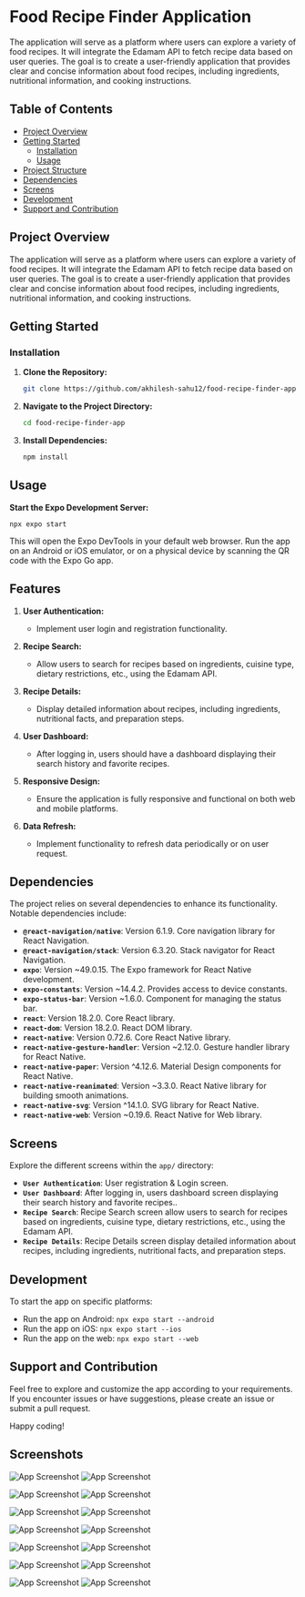 # Food Recipe Finder Application

The application will serve as a platform where users can explore a variety of food recipes. It will integrate the Edamam API to fetch recipe data based on user queries. The goal is to create a user-friendly application that provides clear and concise information about food recipes, including ingredients, nutritional information, and cooking instructions.

## Table of Contents
- [Project Overview](#project-overview)
- [Getting Started](#getting-started)
  - [Installation](#installation)
  - [Usage](#usage)
- [Project Structure](#project-structure)
- [Dependencies](#dependencies)
- [Screens](#screens)
- [Development](#development)
- [Support and Contribution](#support-and-contribution)

## Project Overview


The application will serve as a platform where users can explore a variety of food recipes. It will integrate the Edamam API to fetch recipe data based on user queries. The goal is to create a user-friendly application that provides clear and concise information about food recipes, including ingredients, nutritional information, and cooking instructions.

## Getting Started

### Installation

1. **Clone the Repository:**
   ```bash
   git clone https://github.com/akhilesh-sahu12/food-recipe-finder-app.git

2. **Navigate to the Project Directory:**

   ```bash
   cd food-recipe-finder-app

3. **Install Dependencies:**

   ```bash
   npm install

## Usage

   **Start the Expo Development Server:**

    npx expo start

This will open the Expo DevTools in your default web browser. Run the app on an Android or iOS emulator, or on a physical device by scanning the QR code with the Expo Go app.


## Features

1. **User Authentication:**
   - Implement user login and registration functionality.

2. **Recipe Search:**
   - Allow users to search for recipes based on ingredients, cuisine type, dietary restrictions, etc., using the Edamam API.

3. **Recipe Details:**
   - Display detailed information about recipes, including ingredients, nutritional facts, and preparation steps.

4. **User Dashboard:**
   - After logging in, users should have a dashboard displaying their search history and favorite recipes.

5. **Responsive Design:**
   - Ensure the application is fully responsive and functional on both web and mobile platforms.

6. **Data Refresh:**
   - Implement functionality to refresh data periodically or on user request.

## Dependencies

The project relies on several dependencies to enhance its functionality. Notable dependencies include:

- **`@react-navigation/native`**: Version 6.1.9. Core navigation library for React Navigation.
- **`@react-navigation/stack`**: Version 6.3.20. Stack navigator for React Navigation.
- **`expo`**: Version ~49.0.15. The Expo framework for React Native development.
- **`expo-constants`**: Version ~14.4.2. Provides access to device constants.
- **`expo-status-bar`**: Version ~1.6.0. Component for managing the status bar.
- **`react`**: Version 18.2.0. Core React library.
- **`react-dom`**: Version 18.2.0. React DOM library.
- **`react-native`**: Version 0.72.6. Core React Native library.
- **`react-native-gesture-handler`**: Version ~2.12.0. Gesture handler library for React Native.
- **`react-native-paper`**: Version ^4.12.6. Material Design components for React Native.
- **`react-native-reanimated`**: Version ~3.3.0. React Native library for building smooth animations.
- **`react-native-svg`**: Version ^14.1.0. SVG library for React Native.
- **`react-native-web`**: Version ~0.19.6. React Native for Web library.

## Screens

Explore the different screens within the `app/` directory:

- **`User Authentication`**: User registration & Login screen.
- **`User Dashboard`**: After logging in, users dashboard screen displaying their search history and favorite recipes..
- **`Recipe Search`**: Recipe Search screen allow users to search for recipes based on ingredients, cuisine type, dietary restrictions, etc., using the Edamam API.
- **`Recipe Details`**: Recipe Details screen display detailed information about recipes, including ingredients, nutritional facts, and preparation steps.


## Development

To start the app on specific platforms:

- Run the app on Android: `npx expo start --android`
- Run the app on iOS: `npx expo start --ios`
- Run the app on the web: `npx expo start --web`

## Support and Contribution

Feel free to explore and customize the app according to your requirements. If you encounter issues or have suggestions, please create an issue or submit a pull request.

Happy coding!

## Screenshots
![App Screenshot](https://github.com/akhilesh-sahu12/food-recipe-finder-app/blob/master/screenshots/Screenshot%202024-03-27%20175639.png) 
![App Screenshot](https://github.com/akhilesh-sahu12/food-recipe-finder-app/blob/master/screenshots/Screenshot%202024-03-27%20175743.png)

![App Screenshot](https://github.com/akhilesh-sahu12/food-recipe-finder-app/blob/master/screenshots/Screenshot%202024-03-27%20175819.png) 
![App Screenshot](https://github.com/akhilesh-sahu12/food-recipe-finder-app/blob/master/screenshots/Screenshot%202024-03-27%20180920.png)

![App Screenshot](https://github.com/akhilesh-sahu12/food-recipe-finder-app/blob/master/screenshots/Screenshot%202024-03-27%20175958.png) 
![App Screenshot](https://github.com/akhilesh-sahu12/food-recipe-finder-app/blob/master/screenshots/Screenshot%202024-03-27%20180327.png)

![App Screenshot](https://github.com/akhilesh-sahu12/food-recipe-finder-app/blob/master/screenshots/Screenshot%202024-03-27%20180426.png) 
![App Screenshot](https://github.com/akhilesh-sahu12/food-recipe-finder-app/blob/master/screenshots/Screenshot%202024-03-27%20180532.png)

![App Screenshot](https://github.com/akhilesh-sahu12/food-recipe-finder-app/blob/master/screenshots/Screenshot%202024-03-27%20180612.png) 
![App Screenshot](https://github.com/akhilesh-sahu12/food-recipe-finder-app/blob/master/screenshots/Screenshot%202024-03-27%20180645.png)

![App Screenshot](https://github.com/akhilesh-sahu12/food-recipe-finder-app/blob/master/screenshots/Screenshot%202024-03-27%20180719.png) 
![App Screenshot](https://github.com/akhilesh-sahu12/food-recipe-finder-app/blob/master/screenshots/Screenshot%202024-03-27%20180747.png)

![App Screenshot](https://github.com/akhilesh-sahu12/food-recipe-finder-app/blob/master/screenshots/Screenshot%202024-03-27%20180816.png) 
![App Screenshot](https://github.com/akhilesh-sahu12/food-recipe-finder-app/blob/master/screenshots/Screenshot%202024-03-27%20180920.png)

